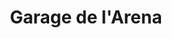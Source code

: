 ---
title: "Garage de l'Arena"
url: /roquebrune-sur-argens/garage-de-larena/
shop: Autowerkstatt
---